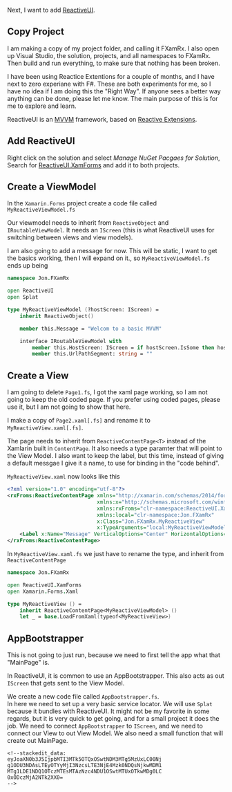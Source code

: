 Next, I want to add [ReactiveUI](https://reactiveui.net/).

## Copy Project
I am making a copy of my project folder, and calling it FXamRx. I also open up Visual Studio, the solution, projects, and all namespaces to FXamRx.  
Then build and run everything, to make sure that nothing has been broken.

<aside>
I have been using Reactice Extentions for a couple of months, and I have next to zero experiane with F#. These are both experiments for me, so I have no idea if I am doing this the "Right Way".
If anyone sees a better way anything can be done, please let me know. The main purpose of this is for me to explore and learn.
</aside>

ReactiveUI is an [MVVM](https://en.wikipedia.org/wiki/Model%E2%80%93view%E2%80%93viewmodel) framework, based on [Reactive Extensions](https://github.com/dotnet/reactive).

## Add ReactiveUI
Right click on the solution and select _Manage NuGet Pacgaes for Solution_, Search for [ReactiveUI.XamForms](https://www.nuget.org/packages/ReactiveUI.XamForms) and add it to both projects.

## Create a ViewModel
In the `Xamarin.Forms` project create a code file called `MyReactiveViewModel.fs`

Our viewmodel needs to inherit from `ReactiveObject` and `IRoutableViewModel`. It needs an `IScreen` (this is what ReactiveUI uses for switching between views and view models).

I am also going to add a message for now. This will be static, I want to get the basics working, then I will expand on it., so `MyReactiveViewModel.fs` ends up being
```fsharp
namespace Jon.FXamRx

open ReactiveUI
open Splat

type MyReactiveViewModel (?hostScreen: IScreen) =
    inherit ReactiveObject()

    member this.Message = "Welcom to a basic MVVM"

    interface IRoutableViewModel with
        member this.HostScreen: IScreen = if hostScreen.IsSome then hostScreen.Value else Locator.Current.GetService<IScreen>()
        member this.UrlPathSegment: string = ""
```

## Create a View
I am going to delete `Page1.fs`, I got the xaml page working, so I am not going to keep the old coded page. If you prefer using coded pages, please use it, but I am not going to show that here.

I make a copy of `Page2.xaml[.fs]` and rename it to `MyReactiveView.xaml[.fs]`.

The page needs to inherit from `ReactiveContentPage<T>` instead of the Xamlarin built in `ContentPage`. It also needs a type paramter that will point to the View Model. I also want to keep the label, but this time, instead of giving a default messgae I give it a name, to use for binding in the "code behind".

`MyReactiveView.xaml` now looks like this
```xml
<?xml version="1.0" encoding="utf-8"?>
<rxFroms:ReactiveContentPage xmlns="http://xamarin.com/schemas/2014/forms"
                             xmlns:x="http://schemas.microsoft.com/winfx/2009/xaml"
                             xmlns:rxFroms="clr-namespace:ReactiveUI.XamForms;assembly=ReactiveUI.XamForms"
                             xmlns:local="clr-namespace:Jon.FXamRx"
                             x:Class="Jon.FXamRx.MyReactiveView"
                             x:TypeArguments="local:MyReactiveViewModel">
    <Label x:Name="Message" VerticalOptions="Center" HorizontalOptions="Center" />
</rxFroms:ReactiveContentPage>
```

In `MyReactiveView.xaml.fs`  we just have to rename the type, and inherit from `ReactiveContentPage`
```fsharp
namespace Jon.FXamRx

open ReactiveUI.XamForms
open Xamarin.Forms.Xaml

type MyReactiveView () =
    inherit ReactiveContentPage<MyReactiveViewModel> ()
    let _ = base.LoadFromXaml(typeof<MyReactiveView>)
```

## AppBootstrapper
This is not going to just run, because we need to first tell the app what that "MainPage" is.

In ReactiveUI, it is common to use an AppBootstrapper. This also acts as out `IScreen` that gets sent to the View Model.

We create a new code file called `AppBootstrapper.fs`.  
In here we need to set up a very basic service locator. We will use `Splat` because it bundles with ReactiveUI. It might not be my favorite in some regards, but it is very quick to get going, and for a small project it does the job.
We need to connect `AppBootstrapper` to `IScreen`, and we need to connect our View to out View Model. We also need a small function that will create out MainPage.
```
<!--stackedit_data:
eyJoaXN0b3J5IjpbMTI3MTk5OTQxOSwtNDM3MTg5MzUxLC00Nj
g1ODU3NDAsLTEyOTYyMjI3NzcsLTE3NjE4Mzk0NDQsNjkwMDM1
MTg1LDE1NDQ1OTczMTEsMTAzNzc4NDU1OSwtMTUxOTkwMDg0LC
0xODczMjA2NTk2XX0=
-->